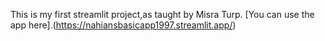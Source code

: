 This is my first streamlit project,as taught by Misra Turp.
[You can use the app here].(https://nahiansbasicapp1997.streamlit.app/)
